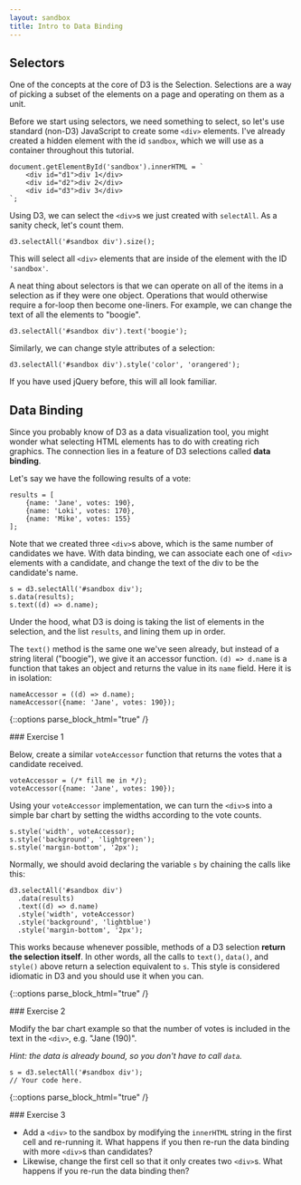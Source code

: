 ```yaml
---
layout: sandbox
title: Intro to Data Binding
---
```

## Selectors

One of the concepts at the core of D3 is the Selection. Selections are a way of picking a subset of the elements on a page and operating on them as a unit.

Before we start using selectors, we need something to select, so let's use standard (non-D3) JavaScript to create some `<div>` elements. I've already created a hidden element with the id `sandbox`, which we will use as a container throughout this tutorial.

    document.getElementById('sandbox').innerHTML = `
        <div id="d1">div 1</div>
        <div id="d2">div 2</div>
        <div id="d3">div 3</div>
    `;

Using D3, we can select the `<div>`s we just created with `selectAll`. As a sanity check, let's count them.

    d3.selectAll('#sandbox div').size();

This will select all `<div>` elements that are inside of the element with the ID `'sandbox'`.

A neat thing about selectors is that we can operate on all of the items in a selection as if they were one object. Operations that would otherwise require a for-loop then become one-liners. For example, we can change the text of all the elements to "boogie".

    d3.selectAll('#sandbox div').text('boogie');

Similarly, we can change style attributes of a selection:

    d3.selectAll('#sandbox div').style('color', 'orangered');

If you have used jQuery before, this will all look familiar.

## Data Binding

Since you probably know of D3 as a data visualization tool, you might wonder what selecting HTML elements has to do with creating rich graphics. The connection lies in a feature of D3 selections called **data binding**.

Let's say we have the following results of a vote:

    results = [
        {name: 'Jane', votes: 190},
        {name: 'Loki', votes: 170},
        {name: 'Mike', votes: 155}
    ];

Note that we created three `<div>`s above, which is the same number of candidates we have. With data binding, we can associate each one of `<div>` elements with a candidate, and change the text of the div to be the candidate's name.

    s = d3.selectAll('#sandbox div');
    s.data(results);
    s.text((d) => d.name);

Under the hood, what D3 is doing is taking the list of elements in the selection, and the list `results`, and lining them up in order.

The `text()` method is the same one we've seen already, but instead of a string literal ("boogie"), we give it an accessor function. `(d) => d.name` is a function that takes an object and returns the value in its `name` field. Here it is in isolation:

    nameAccessor = ((d) => d.name);
    nameAccessor({name: 'Jane', votes: 190});

{::options parse_block_html="true" /}
<div class="exercise">
### Exercise 1

Below, create a similar `voteAccessor` function that returns the votes that a candidate received.

    voteAccessor = (/* fill me in */);
    voteAccessor({name: 'Jane', votes: 190});
</div>

Using your `voteAccessor` implementation, we can turn the `<div>`s into a simple bar chart by setting the widths according to the vote counts.

    s.style('width', voteAccessor);
    s.style('background', 'lightgreen');
    s.style('margin-bottom', '2px');

Normally, we should avoid declaring the variable `s` by chaining the calls like this:

    d3.selectAll('#sandbox div')
      .data(results)
      .text((d) => d.name)
      .style('width', voteAccessor)
      .style('background', 'lightblue')
      .style('margin-bottom', '2px');

This works because whenever possible, methods of a D3 selection **return the selection itself**. In other words, all the calls to `text()`, `data()`, and `style()` above return a selection equivalent to `s`. This style is considered idiomatic in D3 and you should use it when you can.

{::options parse_block_html="true" /}
<div class="exercise">
### Exercise 2

Modify the bar chart example so that the number of votes is included in the text in the `<div>`, e.g. "Jane (190)".

*Hint: the data is already bound, so you don't have to call `data`.*

    s = d3.selectAll('#sandbox div');
    // Your code here.
</div>

{::options parse_block_html="true" /}
<div class="exercise">
### Exercise 3

- Add a `<div>` to the sandbox by modifying the `innerHTML` string in the first cell and re-running it. What happens if you then re-run the data binding with more `<div>`s than candidates?
- Likewise, change the first cell so that it only creates two `<div>`s. What happens if you re-run the data binding then?
</div>
